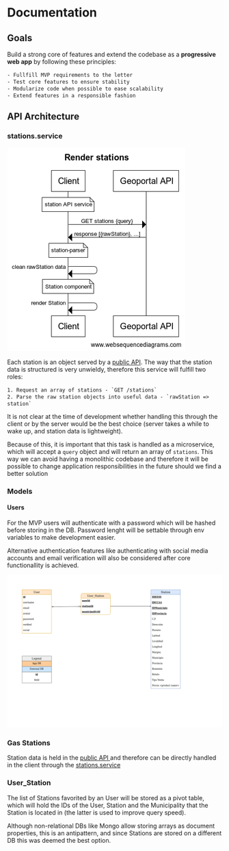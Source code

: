 # Documentation

## Goals

Build a strong core of features and extend the codebase as a **progressive web
app** by following these principles:

    - Fullfill MVP requirements to the letter
    - Test core features to ensure stability
    - Modularize code when possible to ease scalability
    - Extend features in a responsible fashion
    

## API Architecture

### stations.service

![stations service diagram](./assets/render_stations.png)

Each station is an object served by a [public
API](https://geoportalgasolineras.es/#/Descargas).  The way that the station
data is structured is very unwieldy, therefore this service will fulfill two
roles: 

    1. Request an array of stations - `GET /stations`
    2. Parse the raw station objects into useful data - `rawStation => station`

It is not clear at the time of development whether handling this through the
client or by the server would be the best choice (server takes a while to wake
up, and station data is lightweight).

Because of this, it is important that this task is handled as a microservice,
which will accept a `query` object and will return an array of `stations`. This
way we can avoid having a monolithic codebase and therefore it will be possible
to change application responsibilities in the future should we find a better
solution


### Models

#### Users

For the MVP users will authenticate with a password which will be hashed before
storing in the DB. Password lenght will be settable through env variables to 
make development easier.

Alternative authentication features like authenticating with social media 
accounts and email verification will also be considered after core 
functionallity is achieved. 

![UML diagram of database models](./assets/db_diagram.png)

### Gas Stations

Station data is held in the [public API
](https://geoportalgasolineras.es/#/Descargas) and therefore can be directly
handled in the client through the [stations.service](#stations.service) 

### User_Station

The list of Stations favorited by an User will be stored as a pivot table,
which will hold the IDs of the User, Station and the Municipality that the
Station is located in (the latter is used to improve query speed). 

Although non-relational DBs like Mongo allow storing arrays as document
properties, this is an antipattern, and since Stations are stored on a
different DB this was deemed the best option.


